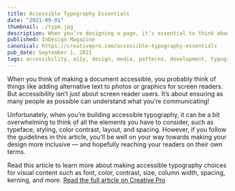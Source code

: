 ```yaml
---
title: Accessible Typography Essentials
date: "2021-09-01"
thumbnail: ./type.jpg
description: When you’re designing a page, it’s essential to think about who your audience is — and that your audience may not have the same abilities as you. Making your documents accessible is not just about adding alternative descriptions to images; it’s about thinking through all the ways you can make your design work for as many people as possible.
published: InDesign Magazine
canonical: https://creativepro.com/accessible-typography-essentials
pub_date: September 1, 2021
tags: accessibility, a11y, design, media, patterns, development, typography, layout, content, font, font family, font sizes
---
```


<p>When you think of making a document accessible, you probably think of things like adding alternative text to photos or graphics for screen readers. But accessibility isn’t just about screen reader users. It’s about ensuring as many people as possible can understand what you’re communicating!</p>
<p>Unfortunately, when you’re building accessible typography, it can be a bit overwhelming to think of all the elements you have to consider, such as typeface, styling, color contrast, layout, and spacing. However, if you follow the guidelines in this article, you’ll be well on your way towards making your design more inclusive — and hopefully reaching your readers on their own terms.</p>
<p>Read this article to learn more about making accessible typography choices for visual content such as font, color, contrast, size, column width, spacing, kerning, and more.
<a href="https://creativepro.com/accessible-typography-essentials" target="_blank" rel="noopener noreferrer">Read the full article on Creative Pro</a>
</p>

